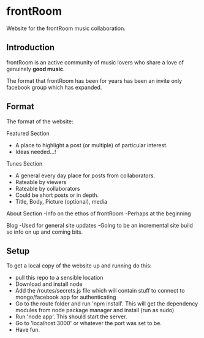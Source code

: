 frontRoom
=========

Website for the frontRoom music collaboration.

Introduction
------------

frontRoom is an active community of music lovers who share a love of genuinely __good music__.

The format that frontRoom has been for years has been an invite only facebook group which has expanded.

Format
------

The format of the website:

Featured Section
- A place to highlight a post (or multiple) of particular interest.
- Ideas needed...!

Tunes Section
- A general every day place for posts from collaborators.
- Rateable by viewers
- Rateable by collaborators
- Could be short posts or in depth.
- Title, Body, Picture (optional), media

About Section
-Info on the ethos of frontRoom
-Perhaps at the beginning

Blog
-Used for general site updates
-Going to be an incremental site build so info on up and coming bits.


Setup
-----

To get a local copy of the website up and running do this:
- pull this repo to a sensible location
- Download and install node
- Add the /routes/secrets.js file which will contain stuff to connect to mongo/facebook app for authenticating
- Go to the route folder and run 'npm install'. This will get the dependency modules from node package manager and install (run as sudo)
- Run 'node app'. This should start the server.
- Go to 'localhost:3000' or whatever the port was set to be.
- Have fun.
